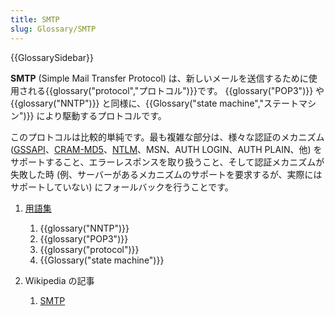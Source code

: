 ```yaml
---
title: SMTP
slug: Glossary/SMTP
---
```


{{GlossarySidebar}}

**SMTP** (Simple Mail Transfer Protocol) は、新しいメールを送信するために使用される{{glossary("protocol","プロトコル")}}です。 {{glossary("POP3")}} や {{glossary("NNTP")}} と同様に、{{Glossary("state machine","ステートマシン")}} により駆動するプロトコルです。

このプロトコルは比較的単純です。最も複雑な部分は、様々な認証のメカニズム ([GSSAPI](http://en.wikipedia.org/wiki/Generic_Security_Services_Application_Program_Interface)、[CRAM-MD5](http://en.wikipedia.org/wiki/CRAM-MD5)、[NTLM](http://ja.wikipedia.org/wiki/NTLM)、MSN、AUTH LOGIN、AUTH PLAIN、他) をサポートすること、エラーレスポンスを取り扱うこと、そして認証メカニズムが失敗した時 (例、サーバーがあるメカニズムのサポートを要求するが、実際にはサポートしていない) にフォールバックを行うことです。

1. [用語集](/ja/docs/Glossary)

   1. {{glossary("NNTP")}}
   2. {{glossary("POP3")}}
   3. {{glossary("protocol")}}
   4. {{Glossary("state machine")}}

2. Wikipedia の記事

   1. [SMTP](https://ja.wikipedia.org/wiki/SMTP)
